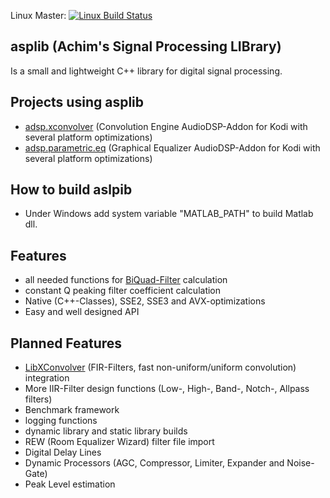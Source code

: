 Linux Master: [![Linux Build Status](https://travis-ci.org/AchimTuran/asplib.svg?branch=master)](https://travis-ci.org/AchimTuran/adsp.biquad.filters)


asplib (Achim's Signal Processing LIBrary)
-------
Is a small and lightweight C++ library for digital signal processing.

Projects using asplib
-------
* [adsp.xconvolver](https://github.com/AchimTuran/adsp.xconvolver) (Convolution Engine AudioDSP-Addon for Kodi with several platform optimizations)
* [adsp.parametric.eq](https://github.com/AchimTuran/adsp.parametric.eq) (Graphical Equalizer AudioDSP-Addon for Kodi with several platform optimizations)

How to build aslpib
-------
- Under Windows add system variable "MATLAB_PATH" to build Matlab dll.

Features
-------
* all needed functions for [BiQuad-Filter](http://en.wikipedia.org/wiki/Digital_biquad_filter) calculation
* constant Q peaking filter coefficient calculation
* Native (C++-Classes), SSE2, SSE3 and AVX-optimizations
* Easy and well designed API

Planned Features
-------
* [LibXConvolver](https://github.com/AchimTuran/LibXConvolver) (FIR-Filters, fast non-uniform/uniform convolution) integration
* More IIR-Filter design functions (Low-, High-, Band-, Notch-, Allpass filters)
* Benchmark framework
* logging functions
* dynamic library and static library builds
* REW (Room Equalizer Wizard) filter file import
* Digital Delay Lines
* Dynamic Processors (AGC, Compressor, Limiter, Expander and Noise-Gate)
* Peak Level estimation

